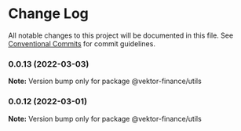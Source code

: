 # Change Log

All notable changes to this project will be documented in this file.
See [Conventional Commits](https://conventionalcommits.org) for commit guidelines.

### 0.0.13 (2022-03-03)

**Note:** Version bump only for package @vektor-finance/utils





### 0.0.12 (2022-03-01)

**Note:** Version bump only for package @vektor-finance/utils
